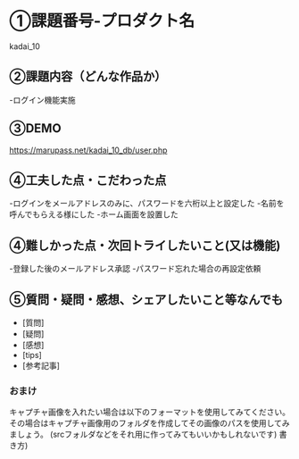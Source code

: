 # ①課題番号-プロダクト名
kadai_10

## ②課題内容（どんな作品か）
-ログイン機能実施

## ③DEMO
https://marupass.net/kadai_10_db/user.php

## ④工夫した点・こだわった点
-ログインをメールアドレスのみに、パスワードを六桁以上と設定した
-名前を呼んでもらえる様にした
-ホーム画面を設置した

## ④難しかった点・次回トライしたいこと(又は機能)
-登録した後のメールアドレス承認
-パスワード忘れた場合の再設定依頼

## ⑤質問・疑問・感想、シェアしたいこと等なんでも
- [質問]
- [疑問]
- [感想]
- [tips]
- [参考記事]


### おまけ
キャプチャ画像を入れたい場合は以下のフォーマットを使用してみてください。
その場合はキャプチャ画像用のフォルダを作成してその画像のパスを使用してみましょう。
(srcフォルダなどをそれ用に作ってみてもいいかもしれないです)
書き方)
